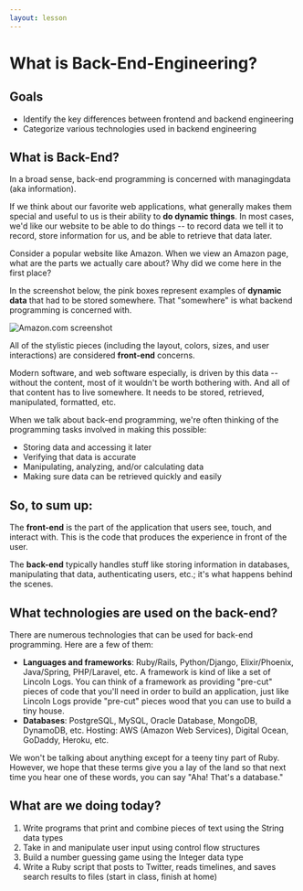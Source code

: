 ```yaml
---
layout: lesson
---
```


# What is Back-End-Engineering?

## Goals

- Identify the key differences between frontend and backend engineering
- Categorize various technologies used in backend engineering

## What is Back-End?

In a broad sense, back-end programming is concerned with managing ​data​ (aka information).

If we think about our favorite web applications, what generally makes them special and useful to us is their ability to **do dynamic things**. In most cases, we'd like our website to be able to ​do things -- to record data we tell it to record, store information for us, and be able to retrieve that data later.

Consider a popular website like Amazon. When we view an Amazon page, what are the parts we actually care about? Why did we come here in the first place?

In the screenshot below, the pink boxes represent examples of **dynamic data** that had to be stored somewhere. That "somewhere" is what backend programming is concerned with.

<img src="{{ site.url }}/assets/images/amazon.png" alt="Amazon.com screenshot">

All of the stylistic pieces (including the layout, colors, sizes, and user interactions) are considered **front-end** concerns.

Modern software, and web software especially, is driven by this data -- without the content, most of it wouldn't be worth bothering with. And all of that content has to live somewhere. It needs to be stored, retrieved, manipulated, formatted, etc.

When we talk about back-end programming, we're often thinking of the programming tasks involved in making this possible:

- Storing data and accessing it later
- Verifying that data is accurate
- Manipulating, analyzing, and/or calculating data
- Making sure data can be retrieved quickly and easily

## So, to sum up:

The **front-end** is the part of the application that users see, touch, and interact with. This is the code that produces the experience in front of the user.

The **back-end** typically handles stuff like storing information in databases, manipulating that data, authenticating users, etc.; it's what happens behind the scenes.

## What technologies are used on the back-end?

There are numerous technologies that can be used for back-end programming. Here are a few of them:

- **Languages and frameworks**: Ruby/Rails, Python/Django, Elixir/Phoenix, Java/Spring, PHP/Laravel, etc. A framework is kind of like a set of Lincoln Logs. You can think of a framework as providing "pre-cut" pieces of code that you'll need in order to build an application, just like Lincoln Logs provide "pre-cut" pieces wood that you can use to build a tiny house.
- **Databases**: PostgreSQL, MySQL, Oracle Database, MongoDB, DynamoDB, etc.
Hosting: AWS (Amazon Web Services), Digital Ocean, GoDaddy, Heroku, etc.

We won't be talking about anything except for a teeny tiny part of Ruby. However, we hope that these terms give you a lay of the land so that next time you hear one of these words, you can say "Aha! That's a database."

## What are we doing today?

1. Write programs that print and combine pieces of text using the String data types
2. Take in and manipulate user input using control flow structures
3. Build a number guessing game using the Integer data type
4. Write a Ruby script that posts to Twitter, reads timelines, and saves search results to files (start in class, finish at home)

